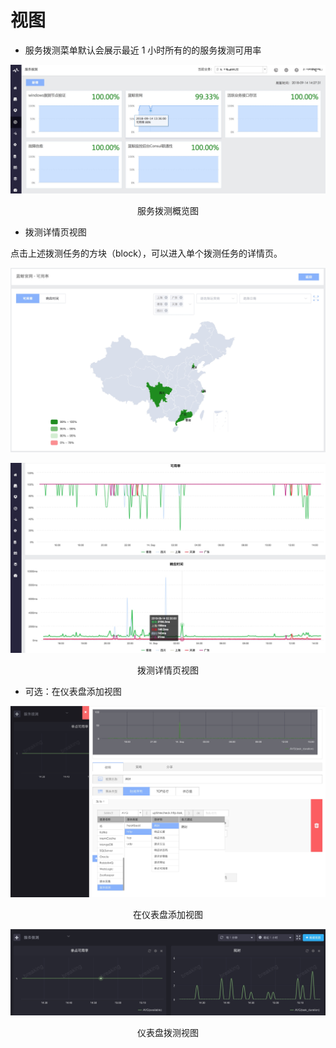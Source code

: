 # 视图

  * 服务拨测菜单默认会展示最近 1 小时所有的的服务拨测可用率

![](../../assets/15369065075786.jpg)
<center>服务拨测概览图</center>

  * 拨测详情页视图

点击上述拨测任务的方块（block），可以进入单个拨测任务的详情页。

![](../../assets/15369067030025.jpg)

![](../../assets/15369069022259.jpg)
<center>拨测详情页视图</center>

  * 可选：在仪表盘添加视图

![](../../assets/15369097029175.jpg)
<center>在仪表盘添加视图</center>

![](../../assets/15369096411514.jpg)
<center>仪表盘拨测视图</center>
